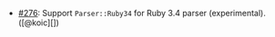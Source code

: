 * [#276](https://github.com/rubocop-hq/rubocop-ast/pull/276): Support `Parser::Ruby34` for Ruby 3.4 parser (experimental). ([@koic][])
